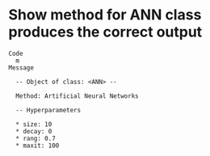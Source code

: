 # Show method for ANN class produces the correct output

    Code
      m
    Message
      
      -- Object of class: <ANN> --
      
      Method: Artificial Neural Networks
      
      -- Hyperparameters 
      
      * size: 10
      * decay: 0
      * rang: 0.7
      * maxit: 100
      

